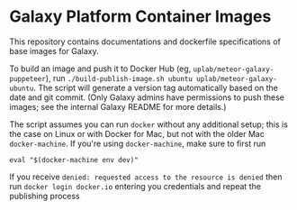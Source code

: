 # Galaxy Platform Container Images

This repository contains documentations and dockerfile specifications of base
images for Galaxy.

To build an image and push it to Docker Hub (eg, `uplab/meteor-galaxy-puppeteer`), run
`./build-publish-image.sh ubuntu uplab/meteor-galaxy-ubuntu`.  The script will generate a version tag
automatically based on the date and git commit.  (Only Galaxy admins have
permissions to push these images; see the internal Galaxy README for more
details.)

The script assumes you can run `docker` without any additional setup; this is
the case on Linux or with Docker for Mac, but not with the older Mac
`docker-machine`. If you're using `docker-machine`, make sure to first run

    eval "$(docker-machine env dev)"


If you receive `denied: requested access to the resource is denied` then run `docker login docker.io`
entering you credentials and repeat the publishing process